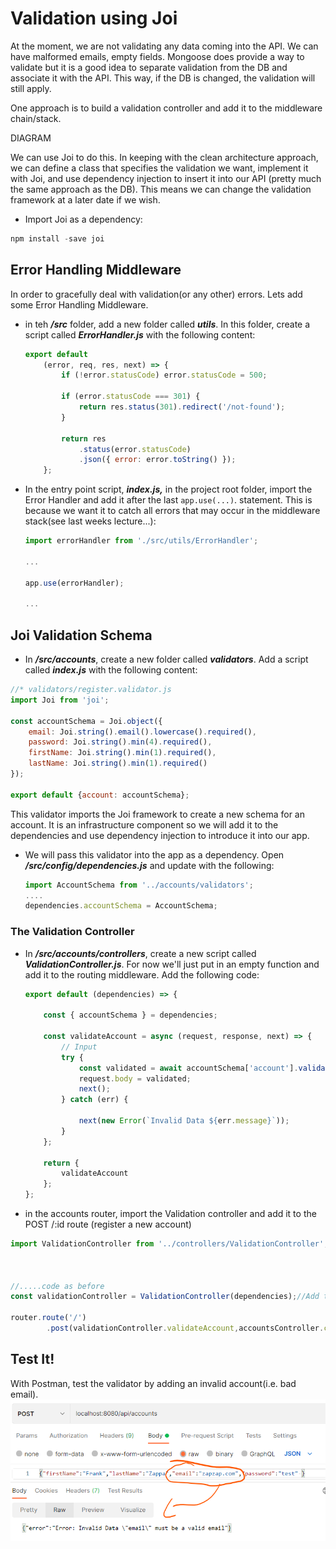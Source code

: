 # Validation using Joi

At the moment, we are not validating any data coming into the API. We can have malformed emails, empty fields. Mongoose does provide a way to validate but it is a good idea to separate validation from the DB and associate it with the API. This way, if the DB is changed, the validation will still apply.

One approach is to build a validation controller and add it to the middleware chain/stack. 

DIAGRAM

We can use Joi to do this. In keeping with the clean architecture approach, we can define a class that specifies the validation we want, implement it with Joi, and use dependency injection to insert it into our API (pretty much the same approach as the DB). This means we can change the validation framework  at a later date if we wish.

+ Import Joi as a dependency:

~~~javascript
npm install -save joi
~~~



## Error Handling Middleware

In order to gracefully deal with validation(or any other) errors. Lets add some Error Handling Middleware.

+ in teh ***/src*** folder, add a new folder called ***utils***. In this folder, create a script called ***ErrorHandler.js*** with the following content:

  ~~~javascript
  export default
      (error, req, res, next) => {
          if (!error.statusCode) error.statusCode = 500;
  
          if (error.statusCode === 301) {
              return res.status(301).redirect('/not-found');
          }
  
          return res
              .status(error.statusCode)
              .json({ error: error.toString() });
      };
  
  ~~~

+ In the entry point script, ***index.js,*** in the project root folder, import the Error Handler and add it after the last ``app.use(...)``. statement. This is because we want it to catch all errors that may occur in the middleware stack(see last weeks lecture...):
  ~~~javascript
  import errorHandler from './src/utils/ErrorHandler';
  
  ...
  
  app.use(errorHandler);
  
  ...
  
  ~~~

## Joi Validation Schema

+ In ***/src/accounts***, create a new folder called ***validators***. Add a script called ***index.js*** with the following content:

~~~javascript
//* validators/register.validator.js
import Joi from 'joi';

const accountSchema = Joi.object({
    email: Joi.string().email().lowercase().required(),
    password: Joi.string().min(4).required(),
    firstName: Joi.string().min(1).required(),
    lastName: Joi.string().min(1).required()
});

export default {account: accountSchema};
~~~

This validator imports the Joi framework to create a new schema for an account. It is an infrastructure component so we will add it to the dependencies and use dependency injection to introduce it into our app.

+ We will pass this validator into the app as a dependency. Open ***/src/config/dependencies.js*** and update with the following:

  ~~~javascript
  import AccountSchema from '../accounts/validators';
  ....
  dependencies.accountSchema = AccountSchema;
  
  ~~~



### The Validation Controller

+ In ***/src/accounts/controllers***, create a new script called ***ValidationController.js***. For now we'll just put in an empty function and add it to the routing middleware. Add the following code:

  ~~~javascript
  export default (dependencies) => {
  
      const { accountSchema } = dependencies;
  
      const validateAccount = async (request, response, next) => {
          // Input
          try {
              const validated = await accountSchema['account'].validateAsync(request.body);
              request.body = validated;
              next();
          } catch (err) {
   
              next(new Error(`Invalid Data ${err.message}`));
          }
      };
  
      return {
          validateAccount
      };
  };
  ~~~

  

+ in the accounts router, import the Validation controller and add it to the POST /:id route (register a new account)

~~~javascript
import ValidationController from '../controllers/ValidationController'; //add to import statements at top of file



//.....code as before
const validationController = ValidationController(dependencies);//Add this lineLoad validation controller with dependencies

router.route('/')
        .post(validationController.validateAccount,accountsController.createAccount); //add validateAccount to route


~~~



## Test It!

With Postman, test the validator by adding an invalid account(i.e. bad email).
<img src="./img/image-20220330171132447.png" alt="Bad Email" style="zoom:67%;" />
